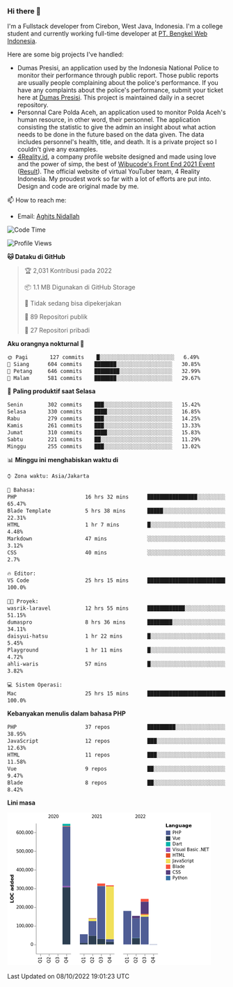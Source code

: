 ### Hi there 👋
I'm a Fullstack developer from Cirebon, West Java, Indonesia. I'm a college student and currently working full-time developer at [PT. Bengkel Web Indonesia](https://github.com/PT-Bengkel-Web-Indonesia).

Here are some big projects I've handled:
- Dumas Presisi, an application used by the Indonesia National Police to monitor their performance through public report. Those public reports are usually people complaining about the police's performance. If you have any complaints about the police's performance, submit your ticket here at [Dumas Presisi](https://dumaspresisi.polri.go.id/dumaspro). This project is maintained daily in a secret repository.
- Personnal Care Polda Aceh, an application used to monitor Polda Aceh's human resource, in other word, their personnel. The application consisting the statistic to give the admin an insight about what action needs to be done in the future based on the data given. The data includes personnel's health, title, and death. It is a private project so I couldn't give any examples.
- [4Reality.id](https://4reality.id), a company profile website designed and made using love and the power of simp, the best of [Wibucode's Front End 2021 Event](https://github.com/wibucode02/submision-event-frontend-2021) ([Result](https://github.com/wibucode02/top-5-pemenang-event-front-end-wibucode-2021)). The official website of virtual YouTuber team, 4 Reality Indonesia. My proudest work so far with a lot of efforts are put into. Design and code are original made by me.

📫 How to reach me:
- Email: [Aghits Nidallah](mailto:yourlovelydev@gmail.com)

<!--START_SECTION:waka-->
![Code Time](http://img.shields.io/badge/Code%20Time-1%2C758%20hrs%2050%20mins-blue)

![Profile Views](http://img.shields.io/badge/Profil%20dilihat-16-blue)

**🐱 Dataku di GitHub** 

> 🏆 2,031 Kontribusi pada 2022
 > 
> 📦 1.1 MB Digunakan di GitHub Storage 
 > 
> 🚫 Tidak sedang bisa dipekerjakan
 > 
> 📜 89 Repositori publik 
 > 
> 🔑 27 Repositori pribadi  
 > 
**Aku orangnya nokturnal 🦉** 

```text
🌞 Pagi       127 commits    █░░░░░░░░░░░░░░░░░░░░░░░░   6.49% 
🌆 Siang      604 commits    ███████░░░░░░░░░░░░░░░░░░   30.85% 
🌃 Petang     646 commits    ████████░░░░░░░░░░░░░░░░░   32.99% 
🌙 Malam      581 commits    ███████░░░░░░░░░░░░░░░░░░   29.67%

```
📅 **Paling produktif saat Selasa** 

```text
Senin        302 commits    ███░░░░░░░░░░░░░░░░░░░░░░   15.42% 
Selasa       330 commits    ████░░░░░░░░░░░░░░░░░░░░░   16.85% 
Rabu         279 commits    ███░░░░░░░░░░░░░░░░░░░░░░   14.25% 
Kamis        261 commits    ███░░░░░░░░░░░░░░░░░░░░░░   13.33% 
Jumat        310 commits    ████░░░░░░░░░░░░░░░░░░░░░   15.83% 
Sabtu        221 commits    ██░░░░░░░░░░░░░░░░░░░░░░░   11.29% 
Minggu       255 commits    ███░░░░░░░░░░░░░░░░░░░░░░   13.02%

```


📊 **Minggu ini menghabiskan waktu di** 

```text
⌚︎ Zona waktu: Asia/Jakarta

💬 Bahasa: 
PHP                      16 hrs 32 mins      ████████████████░░░░░░░░░   65.47% 
Blade Template           5 hrs 38 mins       █████░░░░░░░░░░░░░░░░░░░░   22.31% 
HTML                     1 hr 7 mins         █░░░░░░░░░░░░░░░░░░░░░░░░   4.48% 
Markdown                 47 mins             ░░░░░░░░░░░░░░░░░░░░░░░░░   3.12% 
CSS                      40 mins             ░░░░░░░░░░░░░░░░░░░░░░░░░   2.7%

🔥 Editor: 
VS Code                  25 hrs 15 mins      █████████████████████████   100.0%

🐱‍💻 Proyek: 
wasrik-laravel           12 hrs 55 mins      ████████████░░░░░░░░░░░░░   51.15% 
dumaspro                 8 hrs 36 mins       ████████░░░░░░░░░░░░░░░░░   34.11% 
daisyui-hatsu            1 hr 22 mins        █░░░░░░░░░░░░░░░░░░░░░░░░   5.45% 
Playground               1 hr 11 mins        █░░░░░░░░░░░░░░░░░░░░░░░░   4.72% 
ahli-waris               57 mins             █░░░░░░░░░░░░░░░░░░░░░░░░   3.82%

💻 Sistem Operasi: 
Mac                      25 hrs 15 mins      █████████████████████████   100.0%

```

**Kebanyakan menulis dalam bahasa PHP** 

```text
PHP                      37 repos            █████████░░░░░░░░░░░░░░░░   38.95% 
JavaScript               12 repos            ███░░░░░░░░░░░░░░░░░░░░░░   12.63% 
HTML                     11 repos            ███░░░░░░░░░░░░░░░░░░░░░░   11.58% 
Vue                      9 repos             ██░░░░░░░░░░░░░░░░░░░░░░░   9.47% 
Blade                    8 repos             ██░░░░░░░░░░░░░░░░░░░░░░░   8.42%

```


**Lini masa**

![Chart not found](https://raw.githubusercontent.com/NikarashiHatsu/NikarashiHatsu/master/charts/bar_graph.png) 


 Last Updated on 08/10/2022 19:01:23 UTC
<!--END_SECTION:waka-->
